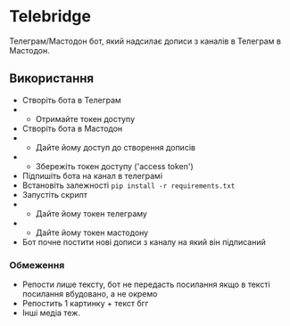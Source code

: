 # Telebridge

Телеграм/Мастодон бот, який надсилає дописи з каналів в Телеграм в Мастодон.

## Використання

- Створіть бота в Телеграм
- - Отримайте токен доступу
- Створіть бота в Мастодон
- - Дайте йому доступ до створення дописів
- - Збережіть токен доступу ('access token')
- Підпишіть бота на канал в телеграмі
- Встановіть залежності `pip install -r requirements.txt`
- Запустіть скрипт
- - Дайте йому токен телеграму
- - Дайте йому токен мастодону
- Бот почне постити нові дописи з каналу на який він підписаний

### Обмеження

- Репости лише тексту,
  бот не передасть посилання якщо в тексті посилання вбудовано, а не окремо
- Репостить 1 картинку + текст бгг
- Інші медіа теж.

